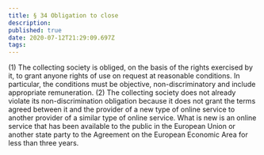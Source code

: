 ```yaml
---
title: § 34 Obligation to close 
description: 
published: true
date: 2020-07-12T21:29:09.697Z
tags: 
---
```


(1) The collecting society is obliged, on the basis of the rights exercised by it, to grant anyone rights of use on request at reasonable conditions. In particular, the conditions must be objective, non-discriminatory and include appropriate remuneration.
(2) The collecting society does not already violate its non-discrimination obligation because it does not grant the terms agreed between it and the provider of a new type of online service to another provider of a similar type of online service. What is new is an online service that has been available to the public in the European Union or another state party to the Agreement on the European Economic Area for less than three years.